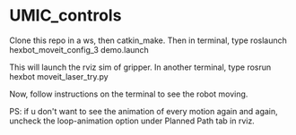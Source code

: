 # UMIC_controls

Clone this repo in a ws, then catkin_make. Then in terminal, type
roslaunch hexbot_moveit_config_3 demo.launch

This will launch the rviz  sim of gripper. In another terminal, type 
rosrun hexbot moveit_laser_try.py

Now, follow instructions on the terminal to see the robot moving. 

PS: if u don't want to see the animation of every motion again and again, uncheck the loop-animation option under Planned Path tab in rviz.
